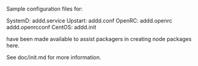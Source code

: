 Sample configuration files for:

SystemD: addd.service
Upstart: addd.conf
OpenRC:  addd.openrc
         addd.openrcconf
CentOS:  addd.init

have been made available to assist packagers in creating node packages here.

See doc/init.md for more information.
